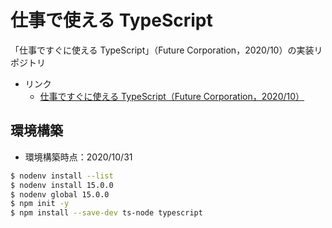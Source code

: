 # 仕事で使える TypeScript

「仕事ですぐに使える TypeScript」（Future Corporation，2020/10）の実装リポジトリ

- リンク
  - [仕事ですぐに使える TypeScript（Future Corporation，2020/10）](https://future-architect.github.io/typescript-guide/index.html)

## 環境構築

- 環境構築時点：2020/10/31

```sh
$ nodenv install --list
$ nodenv install 15.0.0
$ nodenv global 15.0.0
$ npm init -y
$ npm install --save-dev ts-node typescript
```
